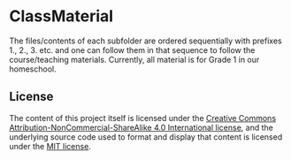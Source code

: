 # ClassMaterial

The files/contents of each subfolder are ordered sequentially with prefixes 1., 2., 3. etc. and one can follow them in that sequence to follow the course/teaching materials. Currently, all material is for Grade 1 in our homeschool. 

## License

The content of this project itself is licensed under the [Creative Commons Attribution-NonCommercial-ShareAlike 4.0 International license](https://creativecommons.org/licenses/by-nc-sa/4.0/), and the underlying source code used to format and display that content is licensed under the [MIT license](LICENSE).
